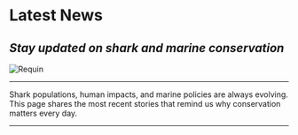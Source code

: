 # Latest News
## *Stay updated on shark and marine conservation*

![Requin](https://github.com/user-attachments/assets/1da6f5a5-2547-4b2d-9364-660c7aafa13d)

----

Shark populations, human impacts, and marine policies are always evolving. This page shares the most recent stories that remind us why conservation matters every day.

---
